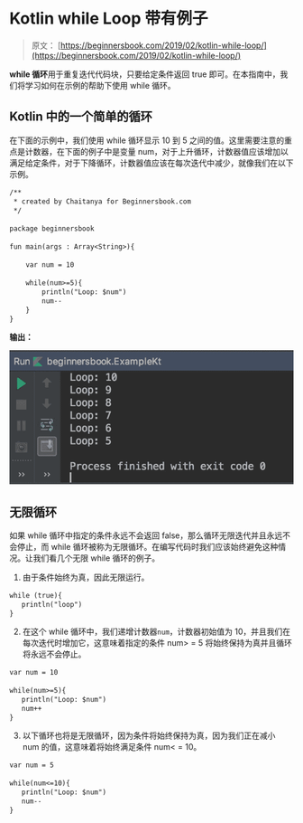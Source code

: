 # Kotlin while Loop 带有例子

> 原文： [https://beginnersbook.com/2019/02/kotlin-while-loop/](https://beginnersbook.com/2019/02/kotlin-while-loop/)

**while 循环**用于重复迭代代码块，只要给定条件返回 true 即可。在本指南中，我们将学习如何在示例的帮助下使用 while 循环。

## Kotlin 中的一个简单的循环

在下面的示例中，我们使用 while 循环显示 10 到 5 之间的值。这里需要注意的重点是计数器，在下面的例子中是变量 num，对于上升循环，计数器值应该增加以满足给定条件，对于下降循环，计数器值应该在每次迭代中减少，就像我们在以下示例。

```
/**
 * created by Chaitanya for Beginnersbook.com
 */

package beginnersbook

fun main(args : Array<String>){

    var num = 10

    while(num>=5){
        println("Loop: $num")
        num--
    }
}
```

**输出：**

![Kotlin while loop](img/ac99e2213b5f0dc07081b2d0e2cca21a.jpg)

## 无限循环

如果 while 循环中指定的条件永远不会返回 false，那么循环无限迭代并且永远不会停止，而 while 循环被称为无限循环。在编写代码时我们应该始终避免这种情况。让我们看几个无限 while 循环的例子。

1.  由于条件始终为真，因此无限运行。

```
while (true){  
   println("loop")  
}
```

2.  在这个 while 循环中，我们递增计数器`num`，计数器初始值为 10，并且我们在每次迭代时增加它，这意味着指定的条件 num&gt; = 5 将始终保持为真并且循环将永远不会停止。

```
var num = 10

while(num>=5){
   println("Loop: $num")
   num++
}
```

3.  以下循环也将是无限循环，因为条件将始终保持为真，因为我们正在减小 num 的值，这意味着将始终满足条件 num&lt; = 10。

```
var num = 5

while(num<=10){
   println("Loop: $num")
   num--
}
```